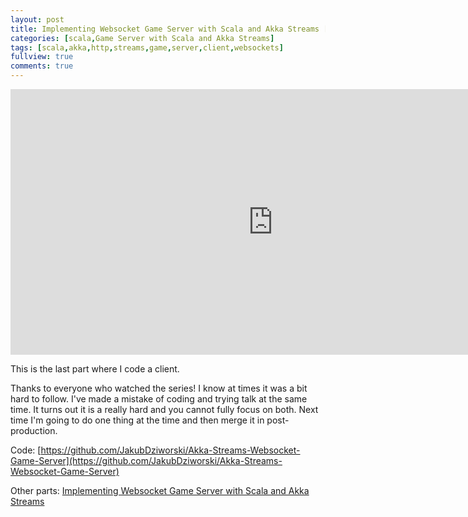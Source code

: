 ```yaml
---
layout: post
title: Implementing Websocket Game Server with Scala and Akka Streams [Part 4/4]
categories: [scala,Game Server with Scala and Akka Streams]
tags: [scala,akka,http,streams,game,server,client,websockets]
fullview: true
comments: true
---
```


<iframe width="840" height="425" src="https://www.youtube.com/embed/gqHgnbDBTIw" frameborder="0" allowfullscreen></iframe>


This is the last part where I code a client.

Thanks to everyone who watched the series!
I know at times it was a bit hard to follow.
I've made a mistake of coding and trying talk at the same time. 
It turns out it is a really hard and you cannot fully focus on both.
Next time I'm going to do one thing at the time and then merge it in post-production.

Code: [https://github.com/JakubDziworski/Akka-Streams-Websocket-Game-Server](https://github.com/JakubDziworski/Akka-Streams-Websocket-Game-Server)

Other parts: [Implementing Websocket Game Server with Scala and Akka Streams](http://jakubdziworski.github.io/categories.html#Game-Server-with-Scala-and-Akka-Streams-ref)
